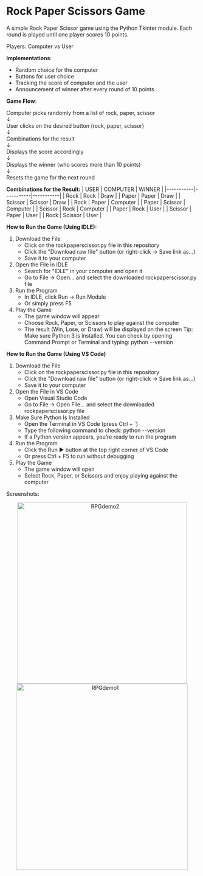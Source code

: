 # Rock Paper Scissors Game

A simple Rock Paper Scissor game using the Python Tkinter module. Each round is played until one player scores 10 points.

Players: Computer vs User

**Implementations**:
- Random choice for the computer
- Buttons for user choice
- Tracking the score of computer and the user
- Announcement of winner after every round of 10 points

**Game Flow**:

Computer picks randomly from a list of rock, paper, scissor  
↓  
User clicks on the desired button (rock, paper, scissor)  
↓  
Combinations for the result  
↓  
Displays the score accordingly  
↓  
Displays the winner (who scores more than 10 points)  
↓  
Resets the game for the next round  


**Combinations for the Result:**
| USER     | COMPUTER | WINNER    |
|-----------|-----------|-----------|
| Rock      | Rock      | Draw      |
| Paper     | Paper     | Draw      |
| Scissor   | Scissor   | Draw      |
| Rock      | Paper     | Computer  |
| Paper     | Scissor   | Computer  |
| Scissor   | Rock      | Computer  |
| Paper     | Rock      | User      |
| Scissor   | Paper     | User      |
| Rock      | Scissor   | User      |

**How to Run the Game (Using IDLE):**
1. Download the File
   - Click on the rockpaperscissor.py file in this repository
   - Click the "Download raw file" button (or right-click → Save link as...)
   - Save it to your computer
2. Open the File in IDLE
   - Search for "IDLE" in your computer and open it
   - Go to File → Open... and select the downloaded rockpaperscissor.py file
3. Run the Program
   - In IDLE, click Run → Run Module
   - Or simply press F5
4. Play the Game
   - The game window will appear
   - Choose Rock, Paper, or Scissors to play against the computer
   - The result (Win, Lose, or Draw) will be displayed on the screen
Tip: Make sure Python 3 is installed. You can check by opening Command Prompt or Terminal and typing:
python --version

**How to Run the Game (Using VS Code)**
1. Download the File
   - Click on the rockpaperscissor.py file in this repository
   - Click the "Download raw file" button (or right-click → Save link as...)
   - Save it to your computer
2. Open the File in VS Code
   - Open Visual Studio Code
   - Go to File → Open File... and select the downloaded rockpaperscissor.py file
3. Make Sure Python Is Installed
   - Open the Terminal in VS Code (press Ctrl + `)
   - Type the following command to check:
     python --version
   - If a Python version appears, you’re ready to run the program
4. Run the Program
   - Click the Run ▶️ button at the top right corner of VS Code
   - Or press Ctrl + F5 to run without debugging
5. Play the Game
   - The game window will open
   - Select Rock, Paper, or Scissors and enjoy playing against the computer

Screenshots:
<p align="center">
  <img width="446" height="477" alt="RPGdemo2" src="https://github.com/user-attachments/assets/980fd7c3-6443-4dbd-926e-a01e77958cf8" />
  <img width="450" height="490" alt="RPGdemo1" src="https://github.com/user-attachments/assets/160c8804-ff3d-405f-8153-7d5fdbcf84d5" />
</p>


                    

